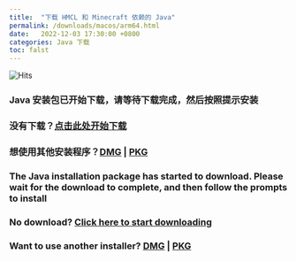 ```yaml
---
title:  "下载 HMCL 和 Minecraft 依赖的 Java"
permalink: /downloads/macos/arm64.html
date:   2022-12-03 17:30:00 +0800
categories: Java 下载
toc: falst
---
```


![Hits](https://hits.seeyoufarm.com/api/count/incr/badge.svg?url=https%3A%2F%2Fdocs.hmcl.net%2Fdownloads%2Fmacos%2Farm64.html&count_bg=%233E4245&title_bg=%233E4245&icon=&icon_color=%23E7E7E7&title=%F0%9F%91%80&edge_flat=false)

### Java 安装包已开始下载，请等待下载完成，然后按照提示安装

### 没有下载？[点击此处开始下载](https://download.bell-sw.com/java/17.0.5+8/bellsoft-jre17.0.5+8-macos-aarch64-full.dmg)

### 想使用其他安装程序？[DMG](https://download.bell-sw.com/java/17.0.5+8/bellsoft-jre17.0.5+8-macos-aarch64-full.dmg) | [PKG](https://download.bell-sw.com/java/17.0.5+8/bellsoft-jre17.0.5+8-macos-aarch64-full.pkg)

### The Java installation package has started to download. Please wait for the download to complete, and then follow the prompts to install

### No download? [Click here to start downloading](https://download.bell-sw.com/java/17.0.5+8/bellsoft-jre17.0.5+8-macos-aarch64-full.dmg)

### Want to use another installer? [DMG](https://download.bell-sw.com/java/17.0.5+8/bellsoft-jre17.0.5+8-macos-aarch64-full.dmg) | [PKG](https://download.bell-sw.com/java/17.0.5+8/bellsoft-jre17.0.5+8-macos-aarch64-full.pkg)


<script>
    window.location.href = "https://download.bell-sw.com/java/17.0.5+8/bellsoft-jre17.0.5+8-macos-aarch64-full.dmg";
</script>

